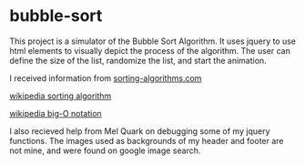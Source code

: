 # bubble-sort
This project is a simulator of the Bubble Sort Algorithm.  It uses jquery to use html elements to visually depict the process of the algorithm.  The user can define the size of the list, randomize the list, and start the animation.

I received information from
[sorting-algorithms.com](http://www.sorting-algorithms.com)

[wikipedia sorting algorithm](http://en.wikipedia.org/wiki/Sorting_algorithm)

[wikipedia big-O notation](http://en.wikipedia.org/wiki/Big_O_notation)

I also recieved help from Mel Quark on debugging some of my jquery functions.
The images used as backgrounds of my header and footer are not mine, and were found on google image search.
